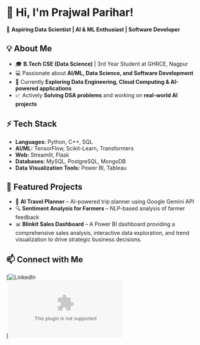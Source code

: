 # 👋 Hi, I'm Prajwal Parihar!  

🚀 **Aspiring Data Scientist | AI & ML Enthusiast | Software Developer**  

## 💡 About Me  
- 🎓 **B.Tech CSE (Data Science)** | 3rd Year Student at GHRCE, Nagpur  
- 💻 Passionate about **AI/ML, Data Science, and Software Development**  
- 🌱 Currently **Exploring Data Engineering, Cloud Computing & AI-powered applications**  
- 📈 Actively **Solving DSA problems** and working on **real-world AI projects**  

## ⚡ Tech Stack  
- **Languages:** Python, C++, SQL  
- **AI/ML:** TensorFlow, Scikit-Learn, Transformers  
- **Web:** Streamlit, Flask  
- **Databases:** MySQL, PostgreSQL, MongoDB 
- **Data Visualization Tools:** Power BI, Tableau  

## 🌟 Featured Projects  
- 🚀 **AI Travel Planner** – AI-powered trip planner using Google Gemini API  
- 🔍 **Sentiment Analysis for Farmers** – NLP-based analysis of farmer feedback  
- 📊 **Blinkit Sales Dashboard** –  A Power BI dashboard providing a comprehensive sales analysis, interactive data exploration, and trend visualization to drive strategic business decisions.

## 📫 Connect with Me  
[![LinkedIn](https://www.linkedin.com/in/prajwal-parihar-557586228/)  
[![Gmail]( mailto:prajwalparihar292003@gmail.com)  
